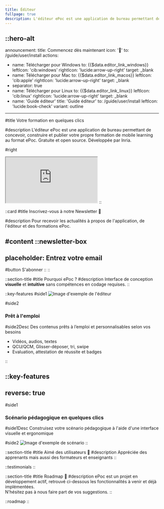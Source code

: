 ```yaml
---
title: Éditeur
fullpage: true
description: L'éditeur ePoc est une application de bureau permettant de concevoir, construire et publier votre propre formation de mobile learning au format ePoc. Gratuite et open source. Développée par Inria.
---
```


::hero-alt
---
announcement:
  title: Commencez dès maintenant
  icon: '🚀'
  to: /guide/user/install
actions:
- name: Télécharger pour Windows
  to: {{$data.editor_link_windows}}
  leftIcon: 'cib:windows'
  rightIcon: 'lucide:arrow-up-right'
  target: _blank
- name: Télécharger pour Mac
  to: {{$data.editor_link_macos}}
  leftIcon: 'cib:apple'
  rightIcon: 'lucide:arrow-up-right'
  target: _blank
- separator: true
- name: Télécharger pour Linux
  to: {{$data.editor_link_linux}}
  leftIcon: 'cib:linux'
  rightIcon: 'lucide:arrow-up-right'
  target: _blank
- name: 'Guide éditeur'
  title: 'Guide éditeur'
  to: /guide/user/install
  leftIcon: 'lucide:book-check'
  variant: outline
---

#title
Votre formation en quelques clics

#description
L'éditeur ePoc est une application de bureau permettant de concevoir, construire et publier votre propre formation de mobile learning au format ePoc. Gratuite et open source. Développée par Inria.

#right
<iframe class="shadow-xl outline-none w-full aspect-video" src="https://www.youtube.com/embed/86lbMmM03FU?modestbranding=1&amp;autohide=1&amp;rel=0&amp;showinfo=0" title="YouTube video player" allowfullscreen=""></iframe>
::

::card
#title
Inscrivez-vous à notre Newsletter 💌

#description
Pour recevoir les actualités à propos de l'application, de l'éditeur et des formations ePoc.

#content
::newsletter-box
---
placeholder: Entrez votre email
---
#button
S'abonner
::
::

::section-title
#title
Pourquoi ePoc ?
#description
Interface de conception **visuelle** et **intuitive** sans compétences en codage requises.
::

::key-features
#side1
![Image d'exemple de l'éditeur](/images/editeur-video.png)

#side2
### Prêt à l'emploi

#side2Desc
Des contenus prêts à l’emploi et personnalisables selon vos besoins

- Vidéos, audios, textes
- QCU/QCM, Glisser-déposer, tri, swipe
- Evaluation, attestation de réussite et badges

::

::key-features
---
reverse: true
---
#side1
### Scénario pédagogique en quelques clics

#side1Desc
Construisez votre scénario pédagogique à l'aide d'une interface visuelle et ergonomique

#side2
![Image d'exemple de scénario](/images/editeur-scenario.png)
::

::section-title
#title
Aimé des utilisateurs 🤩
#description
Appréciée des apprenants mais aussi des formateurs et enseignants
::

::testimonials
::

<div id="roadmap"></div>

::section-title
#title
Roadmap 🚀
#description
ePoc est un projet en développement actif, retrouvé ci-dessous les fonctionnalités à venir et déjà implémentées.  
N'hésitez pas à nous faire part de vos suggestions.
::

::roadmap
::